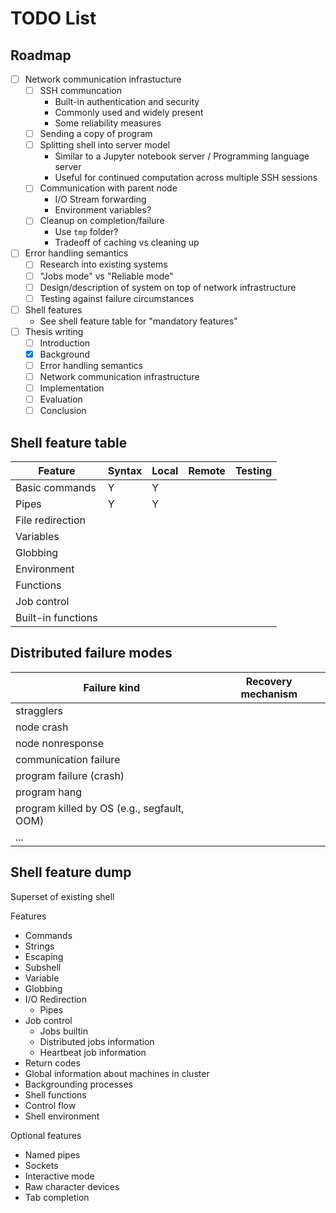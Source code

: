 # TODO List

## Roadmap

- [ ] Network communication infrastucture
  - [ ] SSH communcation
    - Built-in authentication and security
    - Commonly used and widely present
    - Some reliability measures
  - [ ] Sending a copy of program
  - [ ] Splitting shell into server model
    - Similar to a Jupyter notebook server / Programming language server
    - Useful for continued computation across multiple SSH sessions
  - [ ] Communication with parent node
    - I/O Stream forwarding
    - Environment variables?
  - [ ] Cleanup on completion/failure
    - Use `tmp` folder?
    - Tradeoff of caching vs cleaning up
- [ ] Error handling semantics
  - [ ] Research into existing systems
  - [ ] "Jobs mode" vs "Reliable mode"
  - [ ] Design/description of system on top of network infrastructure
  - [ ] Testing against failure circumstances
- [ ] Shell features
  - See shell feature table for "mandatory features"
- [ ] Thesis writing
  - [ ] Introduction
  - [x] Background
  - [ ] Error handling semantics
  - [ ] Network communication infrastructure
  - [ ] Implementation
  - [ ] Evaluation
  - [ ] Conclusion

## Shell feature table
| Feature                | Syntax | Local | Remote | Testing |
|------------------------|--------|-------|--------|---------|
| Basic commands         | Y      | Y     |        |         |
| Pipes                  | Y      | Y     |        |         |
| File redirection       |        |       |        |         |
| Variables              |        |       |        |         |
| Globbing               |        |       |        |         |
| Environment            |        |       |        |         |
| Functions              |        |       |        |         |
| Job control            |        |       |        |         |
| Built-in functions     |        |       |        |         |

## Distributed failure modes
| Failure kind | Recovery mechanism |
|--------------|--------------------|
| stragglers   |                    |
| node crash   |                    |
| node nonresponse |                |
| communication failure |           |
| program failure (crash) |         |
| program hang |                    |
| program killed by OS (e.g., segfault, OOM) | |
| ... |                             |

## Shell feature dump

Superset of existing shell

Features
- Commands
- Strings
- Escaping
- Subshell
- Variable
- Globbing
- I/O Redirection
  - Pipes
- Job control
  - Jobs builtin
  - Distributed jobs information
  - Heartbeat job information
- Return codes
- Global information about machines in cluster
- Backgrounding processes
- Shell functions
- Control flow
- Shell environment

Optional features
- Named pipes
- Sockets
- Interactive mode
- Raw character devices
- Tab completion
